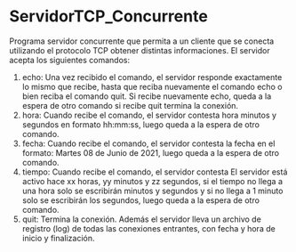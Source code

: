# ServidorTCP_Concurrente
Programa servidor concurrente que permita a un cliente que se conecta utilizando el protocolo TCP obtener distintas informaciones.
El servidor acepta los siguientes comandos:
1. echo: Una vez recibido el comando, el servidor responde exactamente lo mismo que recibe, hasta que reciba nuevamente el comando echo o bien reciba el comando quit. Si recibe nuevamente echo, queda a la espera de otro comando si recibe quit termina la conexión.
2. hora: Cuando recibe el comando, el servidor contesta hora minutos y segundos en formato hh:mm:ss, luego queda a la espera de otro comando.
3. fecha: Cuando recibe el comando, el servidor contesta la fecha en el formato: Martes 08 de Junio de 2021, luego queda a la espera de otro comando.
4. tiempo: Cuando recibe el comando, el servidor contesta El servidor está activo hace xx horas, yy minutos y zz segundos, si el tiempo no llega a una hora solo se escribirán minutos y segundos y si no llega a 1 minuto solo se escribirán los segundos, luego queda a la espera de otro comando.
5. quit: Termina la conexión.
Además el servidor lleva un archivo de registro (log) de todas las conexiones entrantes, con fecha y hora de inicio y finalización.
